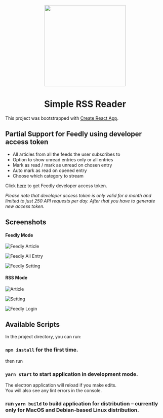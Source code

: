 <p align="center">
  <img src="https://raw.githubusercontent.com/salmanrameli/simple-rss-reader/master/assets/icon_1024x1024x32.png" height="256">
  <h1 align="center">Simple RSS Reader</h1>
</p>


This project was bootstrapped with [Create React App](https://github.com/facebook/create-react-app).

## Partial Support for Feedly using developer access token
* All articles from all the feeds the user subscribes to
* Option to show unread entries only or all entries
* Mark as read / mark as unread on chosen entry
* Auto mark as read on opened entry
* Choose which category to stream

Click [here](https://feedly.com/v3/auth/dev) to get Feedly developer access token.

*Please note that developer access token is only valid for a month and limited to just 250 API requests per day. After that you have to generate new access token.*

## Screenshots
#### Feedly Mode

![Feedly Article](https://raw.githubusercontent.com/salmanrameli/simple-rss-reader/master/Feedly%20Article.png)

![Feedly All Entry](https://raw.githubusercontent.com/salmanrameli/simple-rss-reader/master/Feedly%20All.png)

![Feedly Setting](https://raw.githubusercontent.com/salmanrameli/simple-rss-reader/master/Feedly%20Setting.png)

#### RSS Mode

![Article](https://raw.githubusercontent.com/salmanrameli/simple-rss-reader/master/Article.png)

![Setting](https://raw.githubusercontent.com/salmanrameli/simple-rss-reader/master/Setting.png)

![Feedly Login](https://raw.githubusercontent.com/salmanrameli/simple-rss-reader/master/Feedly%20Login.png)

## Available Scripts

In the project directory, you can run:

### `npm install` for the first time.
then run
### `yarn start` to start application in development mode.

The electron application will reload if you make edits.<br>
You will also see any lint errors in the console.

### run `yarn build` to build application for distribution – currently only for MacOS and Debian-based Linux distribution.
